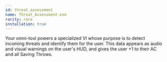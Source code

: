 ```yaml
---
id: threat_assessment
name: Threat_Assessment.exe
rarity: rare
installation: true
---
```

Your omni-tool powers a specialized VI whose purpose is to detect incoming threats and identify them for the user. This
data appears as audio and visual warnings on the user's HUD, and gives the user +1 to their AC and all Saving Throws.
